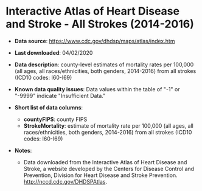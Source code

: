 # Interactive Atlas of Heart Disease and Stroke - All Strokes (2014-2016)

- **Data source**: https://www.cdc.gov/dhdsp/maps/atlas/index.htm

- **Last downloaded**: 04/02/2020

- **Data description**: county-level estimates of mortality rates per 100,000 (all ages, all races/ethnicities, both genders, 2014-2016) from all strokes (ICD10 codes: I60-I69)

- **Known data quality issues**: Data values within the table of "-1" or "-9999" indicate "Insufficient Data."

- **Short list of data columns**: 
	- **countyFIPS**: county FIPS
	- **StrokeMortality**: estimate of mortality rate per 100,000 (all ages, all races/ethnicities, both genders, 2014-2016) from all strokes (ICD10 codes: I60-I69)

- **Notes**:

	- Data downloaded from the Interactive Atlas of Heart Disease and Stroke, a website developed by the Centers for Disease Control and Prevention, Division for Heart Disease and Stroke Prevention. http://nccd.cdc.gov/DHDSPAtlas.